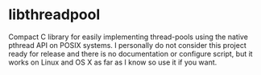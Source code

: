 # libthreadpool
Compact C library for easily implementing thread-pools using the native pthread API on POSIX systems. I personally do not consider this project ready for release and there is no documentation or configure script, but it works on Linux and OS X as far as I know so use it if you want.
